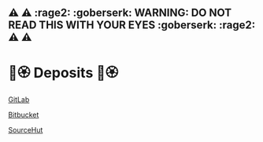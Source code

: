 :warning: :warning: :rage2: :goberserk: WARNING: DO NOT READ THIS WITH YOUR EYES :goberserk: :rage2: :warning: :warning:
---

# :cherry_blossom::rosette: Deposits :cherry_blossom::rosette:

[GitLab](https://gitlab.com/lgflorentino)

[Bitbucket](https://bitbucket.org/lgflorentino)

[SourceHut](https://sr.ht/~lgflorentino)

